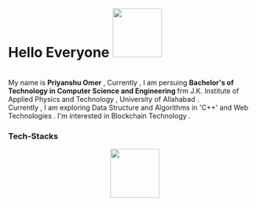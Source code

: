 <head>
  <style>

    img-box{
    display:flex;
    flex-direction:column;
    row-gap:6px;
    }
  </style>
</head>



<h1>Hello Everyone  <img src = "https://logos-world.net/wp-content/uploads/2023/11/Emoji-Wave-Hand.png" width="100px"> </h1>
<br> 
My name is <b> Priyanshu Omer</b> , Currently , I am persuing <B>Bachelor's of Technology in Computer Science and Engineering </B> frm J.K. Institute of Applied Physics and Technology , University of Allahabad .
<br>
Currently , I am exploring Data Structure and Algorithms in 'C++' and Web Technologies . I'm interested in Blockchain Technology .

<h3>Tech-Stacks </h3>
<div class="img-box">
<img  width="100px src="https://th.bing.com/th?id=OIP.w9AIOO6Cfup6aToV1E-dEQHaIr&w=230&h=270&c=8&rs=1&qlt=90&o=6&dpr=1.3&pid=3.1&rm=2">
<img width="100px  src="https://logodix.com/logo/1137946.png">
<img  width="100px" src="https://brandslogos.com/wp-content/uploads/images/large/html-logo.png">
<img  width="100px src="https://www.mvps.net/docs/wp-content/uploads/2019/10/css.png">
<img  width="100px src="https://www.kindpng.com/picc/m/171-1718046_javascript-programming-language-logo-hd-png-download.png">
<img  width="100px src="https://logos-download.com/wp-content/uploads/2016/09/Node_logo_NodeJS.png">
<img  width="100px src="https://th.bing.com/th/id/OIP.disvEAqaUL_iW-yOD37WUQHaHa?rs=1&pid=ImgDetMain">
<img  width="100px src="https://pngimg.com/uploads/mysql/mysql_PNG19.png">
</div>


<!--
**Priyanshuomer/Priyanshuomer** is a ✨ _special_ ✨ repository because its `README.md` (this file) appears on your GitHub profile.

Here are some ideas to get you started:

- 🔭 I’m currently working on ...
- 🌱 I’m currently learning ...
- 👯 I’m looking to collaborate on ...
- 🤔 I’m looking for help with ...
- 💬 Ask me about ...
- 📫 How to reach me: ...
- 😄 Pronouns: ...
- ⚡ Fun fact: ...
-->
